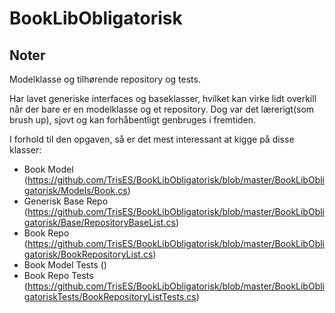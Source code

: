 # BookLibObligatorisk

## Noter
Modelklasse og tilhørende repository og tests.

Har lavet generiske interfaces og baseklasser, hvilket kan virke lidt overkill når der bare er en modelklasse og et repository. 
Dog var det lærerigt(som brush up), sjovt og kan forhåbentligt genbruges i fremtiden.

I forhold til den opgaven, så er det mest interessant at kigge på disse klasser:
- Book Model (https://github.com/TrisES/BookLibObligatorisk/blob/master/BookLibObligatorisk/Models/Book.cs)
- Generisk Base Repo (https://github.com/TrisES/BookLibObligatorisk/blob/master/BookLibObligatorisk/Base/RepositoryBaseList.cs)
- Book Repo (https://github.com/TrisES/BookLibObligatorisk/blob/master/BookLibObligatorisk/BookRepositoryList.cs)
- Book Model Tests ()
- Book Repo Tests (https://github.com/TrisES/BookLibObligatorisk/blob/master/BookLibObligatoriskTests/BookRepositoryListTests.cs)
